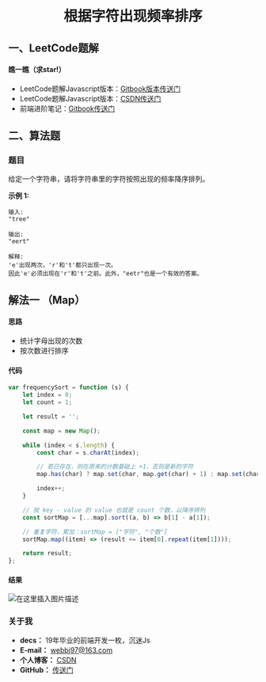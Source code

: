 <!--
 * @desc:
 * @Author: 余光
 * @Email: webbj97@163.com
 * @Date: 2020-05-27 17:22:27
-->
<h1 align=center>根据字符出现频率排序</h1>

## 一、LeetCode题解
#### 瞧一瞧（求star!）
* LeetCode题解Javascript版本：[Gitbook版本传送门](https://webbj97.github.io/leetCode-Js/)
* LeetCode题解Javascript版本：[CSDN传送门](https://blog.csdn.net/jbj6568839z/article/details/103808459)
* 前端进阶笔记：[Gitbook传送门](https://webbj97.github.io/summary/)

## 二、算法题
### 题目


给定一个字符串，请将字符串里的字符按照出现的频率降序排列。

**示例 1:**
```
输入:
"tree"

输出:
"eert"

解释:
'e'出现两次，'r'和't'都只出现一次。
因此'e'必须出现在'r'和't'之前。此外，"eetr"也是一个有效的答案。
```

## 解法一 （Map）

#### 思路
* 统计字母出现的次数
* 按次数进行排序


#### 代码
```js
var frequencySort = function (s) {
    let index = 0;
    let count = 1;

    let result = '';

    const map = new Map();

    while (index < s.length) {
        const char = s.charAt(index);

        // 若已存在，则在原来的计数基础上 +1，否则是新的字符
        map.has(char) ? map.set(char, map.get(char) + 1) : map.set(char, count);

        index++;
    }

    // 按 key - value 的 value 也就是 count 个数，以降序排列
    const sortMap = [...map].sort((a, b) => b[1] - a[1]);

    // 重复字符，累加：sortMap = ["字符", "个数"]
    sortMap.map((item) => (result += item[0].repeat(item[1])));

    return result;
};
```

#### 结果
![在这里插入图片描述](https://img-blog.csdnimg.cn/20200520172809258.png?x-oss-process=image/watermark,type_ZmFuZ3poZW5naGVpdGk,shadow_10,text_aHR0cHM6Ly9ibG9nLmNzZG4ubmV0L2piajY1Njg4Mzl6,size_16,color_FFFFFF,t_70)

### 关于我

* **decs：** 19年毕业的前端开发一枚，沉迷Js
* **E-mail：** webbj97@163.com
* **个人博客：** [CSDN](https://blog.csdn.net/jbj6568839z)
* **GitHub：** [传送门](https://github.com/webbj97)
